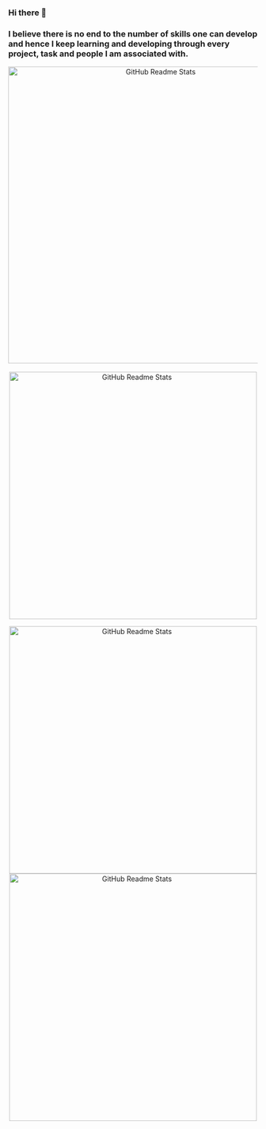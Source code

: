 ### Hi there 👋

### I believe there is no end to the number of skills one can develop and hence I keep learning and developing through every project, task and people I am associated with.

<p align="center">
 <img width="600px" src="https://github-readme-stats.vercel.app/api?username=vrdhoke&show_icons=true&theme=gruvbox" align="center" alt="GitHub Readme Stats" /><br><br>
 <img width="500px" src="https://raw.githubusercontent.com/abhisheknaiidu/abhisheknaiidu/master/code.gif" align="center" alt="GitHub Readme Stats" />

<p align="center">
  <img width="500px" src="https://github-readme-stats.vercel.app/api/top-langs/?username=vrdhoke&layout=compact" align="center" alt="GitHub Readme Stats" />
 <img width="500px" src="https://github-readme-stats.vercel.app/api/wakatime?username=vrdhoke" align="center" alt="GitHub Readme Stats" />
</p>

</p>

